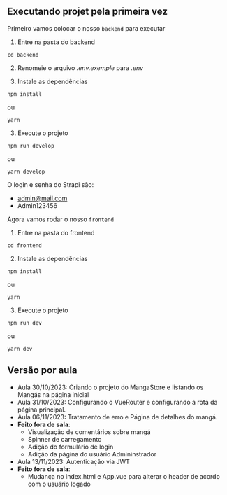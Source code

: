 ## Executando projet pela primeira vez

Primeiro vamos colocar o nosso `backend` para executar

1. Entre na pasta do backend
```
cd backend
```

2. Renomeie o arquivo *.env.exemple* para *.env*

3. Instale as dependências
```
npm install
```

ou 
```
yarn
```

3. Execute o projeto
```
npm run develop
```

ou 
```
yarn develop
```

O login e senha do Strapi são:

- admin@mail.com
- Admin123456


Agora vamos rodar o nosso `frontend`

1. Entre na pasta do frontend
```
cd frontend
```

2. Instale as dependências
```
npm install
```

ou 
```
yarn
```

3. Execute o projeto
```
npm run dev
```

ou 
```
yarn dev
```

## Versão por aula

- Aula 30/10/2023: Criando o projeto do MangaStore e listando os Mangás na página inicial
- Aula 31/10/2023: Configurando o VueRouter e configurando a rota da página principal.
- Aula 06/11/2023: Tratamento de erro e Página de detalhes do mangá.
- **Feito fora de sala**:
  -  Visualização de comentários sobre mangá
  -  Spinner de carregamento
  -  Adição do formulário de login
  -  Adição da página do usuário Admininstrador
- Aula 13/11/2023: Autenticação via JWT
- **Feito fora de sala**:
  - Mudança no index.html e App.vue para alterar o header de acordo com o usuário logado


  